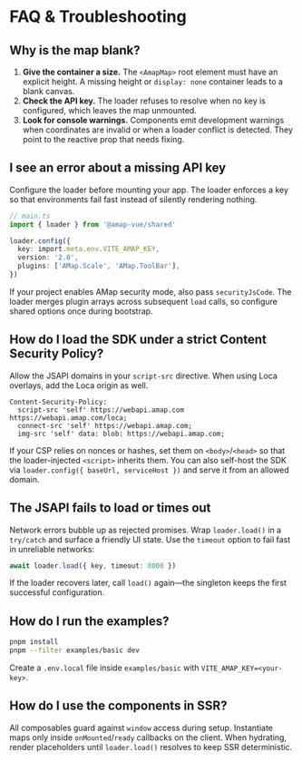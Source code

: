 # FAQ & Troubleshooting

## Why is the map blank?

1. **Give the container a size.** The `<AmapMap>` root element must have an explicit height. A missing height or `display: none` container leads to a blank canvas.
2. **Check the API key.** The loader refuses to resolve when no key is configured, which leaves the map unmounted.
3. **Look for console warnings.** Components emit development warnings when coordinates are invalid or when a loader conflict is detected. They point to the reactive prop that needs fixing.

## I see an error about a missing API key

Configure the loader before mounting your app. The loader enforces a key so that environments fail fast instead of silently rendering nothing.

```ts
// main.ts
import { loader } from '@amap-vue/shared'

loader.config({
  key: import.meta.env.VITE_AMAP_KEY,
  version: '2.0',
  plugins: ['AMap.Scale', 'AMap.ToolBar'],
})
```

If your project enables AMap security mode, also pass `securityJsCode`. The loader merges plugin arrays across subsequent `load` calls, so configure shared options once during bootstrap.

## How do I load the SDK under a strict Content Security Policy?

Allow the JSAPI domains in your `script-src` directive. When using Loca overlays, add the Loca origin as well.

```http
Content-Security-Policy:
  script-src 'self' https://webapi.amap.com https://webapi.amap.com/loca;
  connect-src 'self' https://webapi.amap.com;
  img-src 'self' data: blob: https://webapi.amap.com;
```

If your CSP relies on nonces or hashes, set them on `<body>`/`<head>` so that the loader-injected `<script>` inherits them. You can also self-host the SDK via `loader.config({ baseUrl, serviceHost })` and serve it from an allowed domain.

## The JSAPI fails to load or times out

Network errors bubble up as rejected promises. Wrap `loader.load()` in a `try/catch` and surface a friendly UI state. Use the `timeout` option to fail fast in unreliable networks:

```ts
await loader.load({ key, timeout: 8000 })
```

If the loader recovers later, call `load()` again—the singleton keeps the first successful configuration.

## How do I run the examples?

```bash
pnpm install
pnpm --filter examples/basic dev
```

Create a `.env.local` file inside `examples/basic` with `VITE_AMAP_KEY=<your-key>`.

## How do I use the components in SSR?

All composables guard against `window` access during setup. Instantiate maps only inside `onMounted`/`ready` callbacks on the client. When hydrating, render placeholders until `loader.load()` resolves to keep SSR deterministic.
